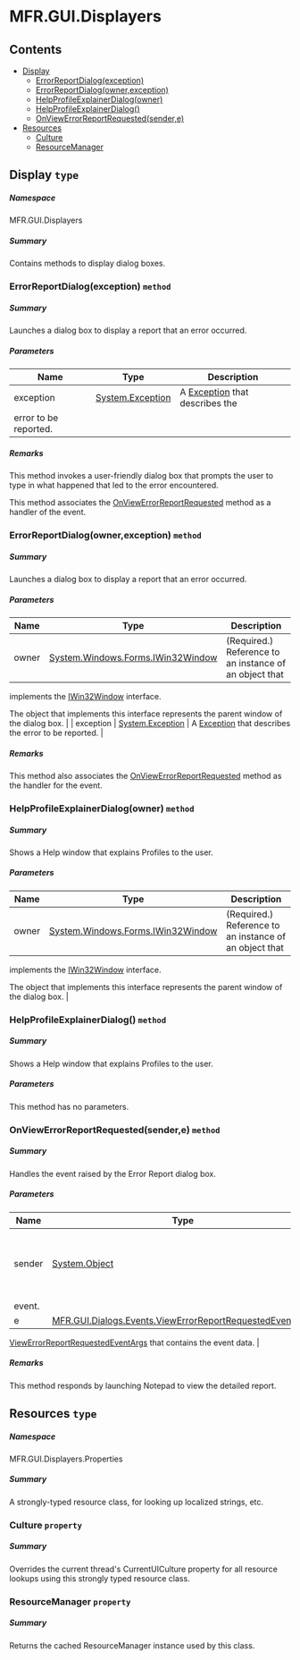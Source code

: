 <a name='assembly'></a>
# MFR.GUI.Displayers

## Contents

- [Display](#T-MFR-GUI-Displayers-Display 'MFR.GUI.Displayers.Display')
  - [ErrorReportDialog(exception)](#M-MFR-GUI-Displayers-Display-ErrorReportDialog-System-Exception- 'MFR.GUI.Displayers.Display.ErrorReportDialog(System.Exception)')
  - [ErrorReportDialog(owner,exception)](#M-MFR-GUI-Displayers-Display-ErrorReportDialog-System-Windows-Forms-IWin32Window,System-Exception- 'MFR.GUI.Displayers.Display.ErrorReportDialog(System.Windows.Forms.IWin32Window,System.Exception)')
  - [HelpProfileExplainerDialog(owner)](#M-MFR-GUI-Displayers-Display-HelpProfileExplainerDialog-System-Windows-Forms-IWin32Window- 'MFR.GUI.Displayers.Display.HelpProfileExplainerDialog(System.Windows.Forms.IWin32Window)')
  - [HelpProfileExplainerDialog()](#M-MFR-GUI-Displayers-Display-HelpProfileExplainerDialog 'MFR.GUI.Displayers.Display.HelpProfileExplainerDialog')
  - [OnViewErrorReportRequested(sender,e)](#M-MFR-GUI-Displayers-Display-OnViewErrorReportRequested-System-Object,MFR-GUI-Dialogs-Events-ViewErrorReportRequestedEventArgs- 'MFR.GUI.Displayers.Display.OnViewErrorReportRequested(System.Object,MFR.GUI.Dialogs.Events.ViewErrorReportRequestedEventArgs)')
- [Resources](#T-MFR-GUI-Displayers-Properties-Resources 'MFR.GUI.Displayers.Properties.Resources')
  - [Culture](#P-MFR-GUI-Displayers-Properties-Resources-Culture 'MFR.GUI.Displayers.Properties.Resources.Culture')
  - [ResourceManager](#P-MFR-GUI-Displayers-Properties-Resources-ResourceManager 'MFR.GUI.Displayers.Properties.Resources.ResourceManager')

<a name='T-MFR-GUI-Displayers-Display'></a>
## Display `type`

##### Namespace

MFR.GUI.Displayers

##### Summary

Contains methods to display dialog boxes.

<a name='M-MFR-GUI-Displayers-Display-ErrorReportDialog-System-Exception-'></a>
### ErrorReportDialog(exception) `method`

##### Summary

Launches a dialog box to display a report that an error occurred.

##### Parameters

| Name | Type | Description |
| ---- | ---- | ----------- |
| exception | [System.Exception](http://msdn.microsoft.com/query/dev14.query?appId=Dev14IDEF1&l=EN-US&k=k:System.Exception 'System.Exception') | A [Exception](http://msdn.microsoft.com/query/dev14.query?appId=Dev14IDEF1&l=EN-US&k=k:System.Exception 'System.Exception') that describes the
error to be reported. |

##### Remarks

This method invokes a user-friendly dialog box that prompts the user
to type in what happened that led to the error encountered.



This method associates the
[OnViewErrorReportRequested](#M-MFR-GUI-Displayers-Display-OnViewErrorReportRequested 'MFR.GUI.Displayers.Display.OnViewErrorReportRequested') method
as a handler of the
[](#E-MFR-GUI-Dialogs-ErrorReportDialog-ViewErrorReportRequested 'MFR.GUI.Dialogs.ErrorReportDialog.ViewErrorReportRequested')
event.

<a name='M-MFR-GUI-Displayers-Display-ErrorReportDialog-System-Windows-Forms-IWin32Window,System-Exception-'></a>
### ErrorReportDialog(owner,exception) `method`

##### Summary

Launches a dialog box to display a report that an error occurred.

##### Parameters

| Name | Type | Description |
| ---- | ---- | ----------- |
| owner | [System.Windows.Forms.IWin32Window](http://msdn.microsoft.com/query/dev14.query?appId=Dev14IDEF1&l=EN-US&k=k:System.Windows.Forms.IWin32Window 'System.Windows.Forms.IWin32Window') | (Required.) Reference to an instance of an object that
implements the [IWin32Window](http://msdn.microsoft.com/query/dev14.query?appId=Dev14IDEF1&l=EN-US&k=k:System.Windows.Forms.IWin32Window 'System.Windows.Forms.IWin32Window') interface.



The object that implements this interface represents the parent window of the
dialog box. |
| exception | [System.Exception](http://msdn.microsoft.com/query/dev14.query?appId=Dev14IDEF1&l=EN-US&k=k:System.Exception 'System.Exception') | A [Exception](http://msdn.microsoft.com/query/dev14.query?appId=Dev14IDEF1&l=EN-US&k=k:System.Exception 'System.Exception') that describes the
error to be reported. |

##### Remarks

This method also associates the
[OnViewErrorReportRequested](#M-MFR-GUI-Displayers-Display-OnViewErrorReportRequested 'MFR.GUI.Displayers.Display.OnViewErrorReportRequested') method
as the handler for the
[](#E-MFR-GUI-Dialogs-ErrorReportDialog-ViewErrorReportRequested 'MFR.GUI.Dialogs.ErrorReportDialog.ViewErrorReportRequested')
event.

<a name='M-MFR-GUI-Displayers-Display-HelpProfileExplainerDialog-System-Windows-Forms-IWin32Window-'></a>
### HelpProfileExplainerDialog(owner) `method`

##### Summary

Shows a Help window that explains Profiles to the user.

##### Parameters

| Name | Type | Description |
| ---- | ---- | ----------- |
| owner | [System.Windows.Forms.IWin32Window](http://msdn.microsoft.com/query/dev14.query?appId=Dev14IDEF1&l=EN-US&k=k:System.Windows.Forms.IWin32Window 'System.Windows.Forms.IWin32Window') | (Required.) Reference to an instance of an object that
implements the [IWin32Window](http://msdn.microsoft.com/query/dev14.query?appId=Dev14IDEF1&l=EN-US&k=k:System.Windows.Forms.IWin32Window 'System.Windows.Forms.IWin32Window') interface.



The object that implements this interface represents the parent window of the
dialog box. |

<a name='M-MFR-GUI-Displayers-Display-HelpProfileExplainerDialog'></a>
### HelpProfileExplainerDialog() `method`

##### Summary

Shows a Help window that explains Profiles to the user.

##### Parameters

This method has no parameters.

<a name='M-MFR-GUI-Displayers-Display-OnViewErrorReportRequested-System-Object,MFR-GUI-Dialogs-Events-ViewErrorReportRequestedEventArgs-'></a>
### OnViewErrorReportRequested(sender,e) `method`

##### Summary

Handles the
[](#E-MFR-GUI-Dialogs-Interfaces-IErrorReportDialog-ViewErrorReportRequested 'MFR.GUI.Dialogs.Interfaces.IErrorReportDialog.ViewErrorReportRequested')
event raised by the Error Report dialog box.

##### Parameters

| Name | Type | Description |
| ---- | ---- | ----------- |
| sender | [System.Object](http://msdn.microsoft.com/query/dev14.query?appId=Dev14IDEF1&l=EN-US&k=k:System.Object 'System.Object') | Reference to an instance of the object that raised the
event. |
| e | [MFR.GUI.Dialogs.Events.ViewErrorReportRequestedEventArgs](#T-MFR-GUI-Dialogs-Events-ViewErrorReportRequestedEventArgs 'MFR.GUI.Dialogs.Events.ViewErrorReportRequestedEventArgs') | A
[ViewErrorReportRequestedEventArgs](#T-MFR-GUI-Dialogs-Events-ViewErrorReportRequestedEventArgs 'MFR.GUI.Dialogs.Events.ViewErrorReportRequestedEventArgs') that
contains the event data. |

##### Remarks

This method responds by launching Notepad to view the detailed report.

<a name='T-MFR-GUI-Displayers-Properties-Resources'></a>
## Resources `type`

##### Namespace

MFR.GUI.Displayers.Properties

##### Summary

A strongly-typed resource class, for looking up localized strings, etc.

<a name='P-MFR-GUI-Displayers-Properties-Resources-Culture'></a>
### Culture `property`

##### Summary

Overrides the current thread's CurrentUICulture property for all
  resource lookups using this strongly typed resource class.

<a name='P-MFR-GUI-Displayers-Properties-Resources-ResourceManager'></a>
### ResourceManager `property`

##### Summary

Returns the cached ResourceManager instance used by this class.
